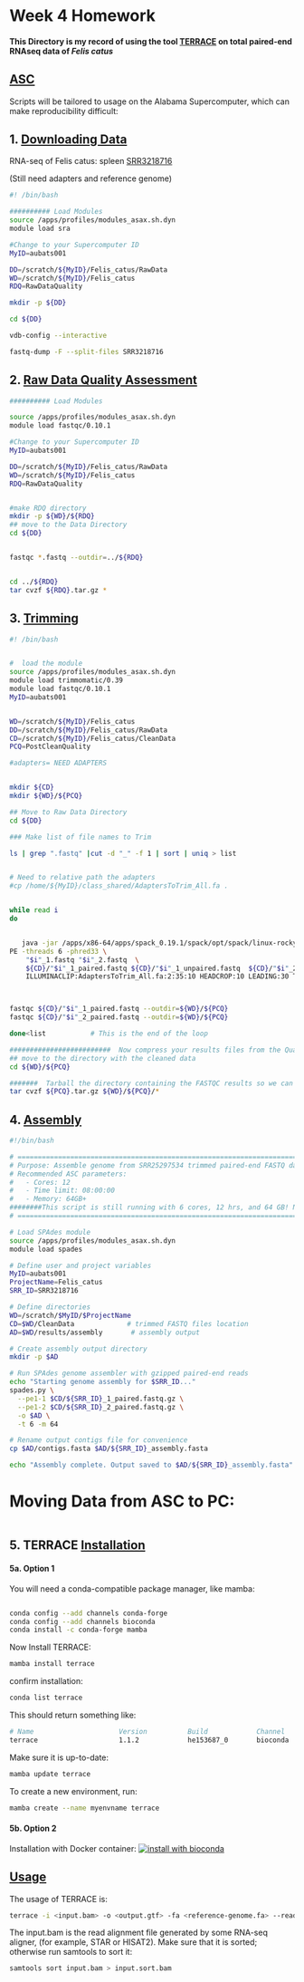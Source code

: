 # Week 4 Homework
#### This Directory is my record of using the tool [TERRACE](https://github.com/Shao-Group/TERRACE) on total paired-end RNAseq data of *Felis catus*






## [ASC](https://www.asc.edu/)

Scripts will be tailored to usage on the Alabama Supercomputer, which can make reproducibility difficult:



## 1. [Downloading Data](https://github.com/Aswystun/CBC/blob/main/Week4/01_Download_Data.sh)

RNA-seq of Felis catus: spleen
[SRR3218716](https://trace.ncbi.nlm.nih.gov/Traces/?view=run_browser&acc=SRR3218716&display=metadata)

(Still need adapters and reference genome)

```bash
#! /bin/bash

########## Load Modules
source /apps/profiles/modules_asax.sh.dyn
module load sra

#Change to your Supercomputer ID
MyID=aubats001

DD=/scratch/${MyID}/Felis_catus/RawData
WD=/scratch/${MyID}/Felis_catus
RDQ=RawDataQuality

mkdir -p ${DD}

cd ${DD}

vdb-config --interactive

fastq-dump -F --split-files SRR3218716
```


## 2. [Raw Data Quality Assessment](https://github.com/Aswystun/CBC/blob/main/Week4/02_SRA_Quality_Check.sh)

```bash
########## Load Modules

source /apps/profiles/modules_asax.sh.dyn
module load fastqc/0.10.1

#Change to your Supercomputer ID
MyID=aubats001

DD=/scratch/${MyID}/Felis_catus/RawData
WD=/scratch/${MyID}/Felis_catus
RDQ=RawDataQuality


#make RDQ directory
mkdir -p ${WD}/${RDQ}
## move to the Data Directory
cd ${DD}


fastqc *.fastq --outdir=../${RDQ}


cd ../${RDQ}
tar cvzf ${RDQ}.tar.gz *
```
## 3. [Trimming](https://github.com/Aswystun/CBC/blob/main/Week4/03_Trimming.sh)

```bash
#! /bin/bash


#  load the module
source /apps/profiles/modules_asax.sh.dyn
module load trimmomatic/0.39
module load fastqc/0.10.1
MyID=aubats001


WD=/scratch/${MyID}/Felis_catus
DD=/scratch/${MyID}/Felis_catus/RawData
CD=/scratch/${MyID}/Felis_catus/CleanData
PCQ=PostCleanQuality

#adapters= NEED ADAPTERS


mkdir ${CD}
mkdir ${WD}/${PCQ}

## Move to Raw Data Directory
cd ${DD}

### Make list of file names to Trim

ls | grep ".fastq" |cut -d "_" -f 1 | sort | uniq > list


# Need to relative path the adapters
#cp /home/${MyID}/class_shared/AdaptersToTrim_All.fa .


while read i
do


   java -jar /apps/x86-64/apps/spack_0.19.1/spack/opt/spack/linux-rocky8-zen3/gcc-11.3.0/trimmomatic-0.39-iu723m2xenra563gozbob6ansjnxmnfp/bin/trimmomatic-0.39.jar   \
PE -threads 6 -phred33 \
    "$i"_1.fastq "$i"_2.fastq  \
    ${CD}/"$i"_1_paired.fastq ${CD}/"$i"_1_unpaired.fastq  ${CD}/"$i"_2_paired.fastq ${CD}/"$i"_2_unpaired.fastq \
    ILLUMINACLIP:AdaptersToTrim_All.fa:2:35:10 HEADCROP:10 LEADING:30 TRAILING:30 SLIDINGWINDOW:6:30 MINLEN:36



fastqc ${CD}/"$i"_1_paired.fastq --outdir=${WD}/${PCQ}
fastqc ${CD}/"$i"_2_paired.fastq --outdir=${WD}/${PCQ}

done<list			# This is the end of the loop

#########################  Now compress your results files from the Quality Assessment by FastQC 
## move to the directory with the cleaned data
cd ${WD}/${PCQ}

#######  Tarball the directory containing the FASTQC results so we can easily bring it back to our computer to evaluate.
tar cvzf ${PCQ}.tar.gz ${WD}/${PCQ}/*
```


## 4. [Assembly](https://github.com/Aswystun/CBC/blob/main/Week4/04_Assembly.sh)

```bash
#!/bin/bash

# ============================================================================
# Purpose: Assemble genome from SRR25297534 trimmed paired-end FASTQ data, By Samira S.
# Recommended ASC parameters:
#   - Cores: 12
#   - Time limit: 08:00:00
#   - Memory: 64GB+
########This script is still running with 6 cores, 12 hrs, and 64 GB! Needs some refinement in the future!########
# ============================================================================

# Load SPAdes module
source /apps/profiles/modules_asax.sh.dyn
module load spades

# Define user and project variables
MyID=aubats001
ProjectName=Felis_catus
SRR_ID=SRR3218716

# Define directories
WD=/scratch/$MyID/$ProjectName
CD=$WD/CleanData             # trimmed FASTQ files location
AD=$WD/results/assembly       # assembly output

# Create assembly output directory
mkdir -p $AD

# Run SPAdes genome assembler with gzipped paired-end reads
echo "Starting genome assembly for $SRR_ID..."
spades.py \
  --pe1-1 $CD/${SRR_ID}_1_paired.fastq.gz \
  --pe1-2 $CD/${SRR_ID}_2_paired.fastq.gz \
  -o $AD \
  -t 6 -m 64

# Rename output contigs file for convenience
cp $AD/contigs.fasta $AD/${SRR_ID}_assembly.fasta

echo "Assembly complete. Output saved to $AD/${SRR_ID}_assembly.fasta"
```



# Moving Data from ASC to PC:

```bash


```


## 5. TERRACE [Installation](https://bioconda.github.io/recipes/terrace/README.html)

#### 5a. Option 1 

You will need a conda-compatible package manager, like mamba:

```bash

conda config --add channels conda-forge
conda config --add channels bioconda
conda install -c conda-forge mamba

```
Now Install TERRACE:

```bash
mamba install terrace
```

confirm installation:

```bash
conda list terrace
```
This should return something like:
```bash
# Name                     Version          Build            Channel
terrace                    1.1.2            he153687_0       bioconda
```

Make sure it is up-to-date:
```bash
mamba update terrace
```

To create a new environment, run:
```bash
mamba create --name myenvname terrace
```



#### 5b. Option 2
Installation with Docker container:
[![install with bioconda](https://img.shields.io/badge/install%20with-bioconda-brightgreen.svg?style=flat)](http://bioconda.github.io/recipes/terrace/README.html)






## [Usage](https://github.com/Shao-Group/TERRACE?tab=readme-ov-file#usage)



The usage of TERRACE is:
```bash
terrace -i <input.bam> -o <output.gtf> -fa <reference-genome.fa> --read_length <length-of-paired-end-reads> -r [reference_annotation.gtf] -fe [feature_file] [options]
```
The input.bam is the read alignment file generated by some RNA-seq aligner, (for example, STAR or HISAT2). Make sure that it is sorted; otherwise run samtools to sort it:
```bash
samtools sort input.bam > input.sort.bam
```














